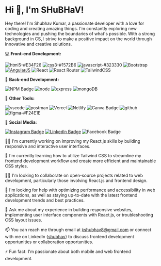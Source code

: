 # Hi 👋, I'm SHuBHaV!

Hey there! I'm Shubhav Kumar, a passionate developer with a love for coding and creating amazing things. I'm constantly exploring new technologies and pushing the boundaries of what's possible. With a strong background in CS, I strive to make a positive impact on the world through innovative and creative solutions.


💻 **Front-end Development:** 

![html5-#E34F26](https://github.com/divyam751/test/assets/125983433/b2b0395a-2fc8-4f35-bb96-f09174df359d)
![css3-#1572B6](https://github.com/divyam751/test/assets/125983433/b32e49aa-3f2b-4bce-9adc-23d2bbd9b208)
![javascript-#323330](https://github.com/divyam751/test/assets/125983433/3edd403b-9f06-48ac-8d5a-f8512583793a)
![Bootstrap](https://img.shields.io/badge/bootstrap-%23563D7C.svg?style=for-the-badge&logo=bootstrap&logoColor=white)
[![AngularJS](https://img.shields.io/badge/AngularJS-%23DD0031.svg?style=for-the-badge&logo=angularjs&logoColor=white)](https://angularjs.org/)
![React](https://img.shields.io/badge/react-%2320232a.svg?style=for-the-badge&logo=react&logoColor=%2361DAFB)
![React Router](https://img.shields.io/badge/React_Router-CA4245?style=for-the-badge&logo=react-router&logoColor=white) 
![TailwindCSS](https://img.shields.io/badge/tailwindcss-%2338B2AC.svg?style=for-the-badge&logo=tailwind-css&logoColor=white) 


💾 **Back-end Development:**

![NPM Badge](https://img.shields.io/badge/NPM-black?style=for-the-badge&logo=npm&logoColor=white)
![node](https://github.com/divyam751/test/assets/125983433/cd3bbac3-7028-496b-b5fb-7531b1b78651)
![express](https://github.com/divyam751/divyam751/assets/125983433/4bc59459-7293-423f-8551-68a89c26afa5)
![mongoDB](https://github.com/divyam751/divyam751/assets/125983433/30af5bc5-f479-403f-932d-35a6538b8395)


🎨 **Other Tools:**

![vscode](https://github.com/divyam751/divyam751/assets/125983433/2d08fdb7-9c00-45cf-bba7-b81c0d45e9a9)
![postman](https://github.com/divyam751/divyam751/assets/125983433/bbec912b-0185-4229-a583-144fb8631279)
![Vercel](https://github.com/divyam751/divyam751/assets/125983433/3356048a-a66f-49be-90dd-4dfcf99d8866)
![Netlify](https://github.com/divyam751/divyam751/assets/125983433/070ecf16-65fe-4584-895e-264c141e3cb8)
![Canva Badge](https://img.shields.io/badge/Canva-blue?style=for-the-badge&logo=canva&logoColor=white)
![github](https://github.com/divyam751/divyam751/assets/125983433/a2767064-34d4-4f63-ba38-d2a464a91759)
![figma-#F24E1E](https://github.com/divyam751/test/assets/125983433/3e08a00f-e876-4af9-8c18-5d607a3fed31)


📱 **Social Media:**

[![Instagram Badge](https://img.shields.io/badge/Instagram-purple?style=for-the-badge&logo=instagram&logoColor=white)](https://www.instagram.com/verma_shubhav/) [![LinkedIn Badge](https://img.shields.io/badge/LinkedIn-blue?style=for-the-badge&logo=linkedin&logoColor=white)](https://www.linkedin.com/in/shubhav-kumar-936b4a1a4/) ![Facebook Badge](https://img.shields.io/badge/Facebook-blue?style=for-the-badge&logo=facebook&logoColor=white)

👩‍💻 I'm currently working on improving my React.js skills by building responsive and interactive user interfaces. 

🧠 I'm currently learning how to utilize Tailwind CSS to streamline my frontend development workflow and create more efficient and maintainable CSS styles.

👯‍♀️ I'm looking to collaborate on open-source projects related to web development, particularly those involving React.js and frontend design.

🤔 I'm looking for help with optimizing performance and accessibility in web applications, as well as staying up-to-date with the latest frontend development trends and best practices.

💬 Ask me about my experience in building responsive websites, implementing user interface components with React.js, or troubleshooting CSS layout issues.

📫 You can reach me through email at kshubhav8@gmail.com or connect with me on LinkedIn {[shubhav](https://www.linkedin.com/in/shubhav-kumar-936b4a1a4/)} to discuss frontend development opportunities or collaboration opportunities.

⚡️ Fun fact: I'm passionate about both mobile and web frontend development.







